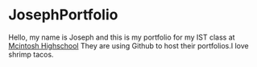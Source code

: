 # JosephPortfolio
Hello, my name is Joseph and this is my portfolio for my IST class at [Mcintosh Highschool](https://www.youtube.com/watch?v=dQw4w9WgXcQ) They are using Github to host their portfolios.I love shrimp tacos.
